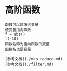 # 高阶函数
    函数可以赋值给变量
    使变量指向函数
    f = abs()
    f(-10)
    函数名即为指向函数的变量
    函数名也是变量
    
    [参考文档](./map_reduce.md)
    [参考文档](./filter.md)